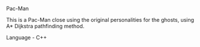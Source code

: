 Pac-Man

This is a Pac-Man close using the original personalities for the ghosts, using A* Dijkstra pathfinding method.

Language - C++
